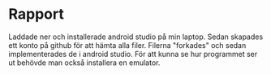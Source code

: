 
# Rapport

Laddade ner och installerade android studio på min laptop. Sedan skapades ett konto på github för att hämta alla filer.
Filerna "forkades" och sedan implementerades de i android studio. För att kunna se hur programmet ser ut behövde
man också installera en emulator.